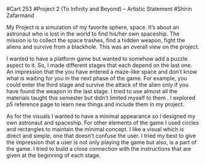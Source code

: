 #Cart 253 
#Project 2 (To Infinity and Beyond) – Artistic Statement
#Shirin Zafarmand

My Project is a simulation of my favorite sphere, space. It’s about an astronaut who is lost in the world to find his/her own spaceship. The mission is to collect the space trashes, find a hidden weapon, fight the aliens and survive from a blackhole. This was an overall view on the project. 

I wanted to have a platform game but wanted to somehow add a puzzle aspect to it. So, I made different stages that each depend on the last one. An impression that the you have entered a maze-like space and don’t know what is waiting for you in the next phase of the game. For example, you could enter the third stage and survive the attack of the alien only if you have found the weapon in the last stage. I tried to use almost all the materials taught this semester but didn’t limited myself to them . I explored p5 reference page to learn new things and include them in my project.

As for the visuals I wanted to have a minimal appearance so I designed my own astronaut and spaceship. For other elements of the game I used circles and rectangles to maintain the minimal concept.  I like a visual which is direct and simple, one that doesn’t confuse the user. I tried my best to give the impression that a user is not only playing the game but also, is a part of the game. I tried to build a close connection with the instructions that are given at the beginning of each stage. 
